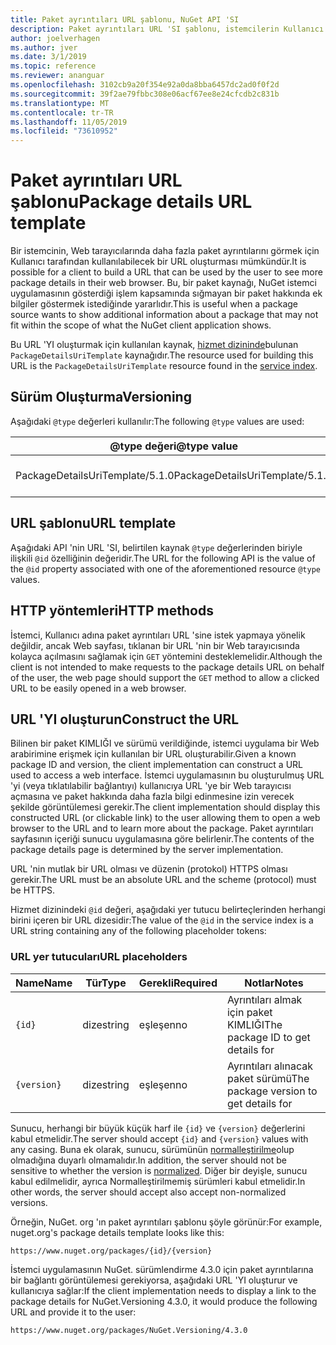 ```yaml
---
title: Paket ayrıntıları URL şablonu, NuGet API 'SI
description: Paket ayrıntıları URL 'SI şablonu, istemcilerin Kullanıcı arabiriminde daha fazla paket ayrıntılarına görüntülenmesini sağlar
author: joelverhagen
ms.author: jver
ms.date: 3/1/2019
ms.topic: reference
ms.reviewer: ananguar
ms.openlocfilehash: 3102cb9a20f354e92a0da8bba6457dc2ad0f0f2d
ms.sourcegitcommit: 39f2ae79fbbc308e06acf67ee8e24cfcdb2c831b
ms.translationtype: MT
ms.contentlocale: tr-TR
ms.lasthandoff: 11/05/2019
ms.locfileid: "73610952"
---
```

# <a name="package-details-url-template"></a><span data-ttu-id="07c02-103">Paket ayrıntıları URL şablonu</span><span class="sxs-lookup"><span data-stu-id="07c02-103">Package details URL template</span></span>

<span data-ttu-id="07c02-104">Bir istemcinin, Web tarayıcılarında daha fazla paket ayrıntılarını görmek için Kullanıcı tarafından kullanılabilecek bir URL oluşturması mümkündür.</span><span class="sxs-lookup"><span data-stu-id="07c02-104">It is possible for a client to build a URL that can be used by the user to see more package details in their web browser.</span></span> <span data-ttu-id="07c02-105">Bu, bir paket kaynağı, NuGet istemci uygulamasının gösterdiği işlem kapsamında sığmayan bir paket hakkında ek bilgiler göstermek istediğinde yararlıdır.</span><span class="sxs-lookup"><span data-stu-id="07c02-105">This is useful when a package source wants to show additional information about a package that may not fit within the scope of what the NuGet client application shows.</span></span>

<span data-ttu-id="07c02-106">Bu URL 'YI oluşturmak için kullanılan kaynak, [hizmet dizininde](service-index.md)bulunan `PackageDetailsUriTemplate` kaynağıdır.</span><span class="sxs-lookup"><span data-stu-id="07c02-106">The resource used for building this URL is the `PackageDetailsUriTemplate` resource found in the [service index](service-index.md).</span></span>

## <a name="versioning"></a><span data-ttu-id="07c02-107">Sürüm Oluşturma</span><span class="sxs-lookup"><span data-stu-id="07c02-107">Versioning</span></span>

<span data-ttu-id="07c02-108">Aşağıdaki `@type` değerleri kullanılır:</span><span class="sxs-lookup"><span data-stu-id="07c02-108">The following `@type` values are used:</span></span>

<span data-ttu-id="07c02-109">@type değeri</span><span class="sxs-lookup"><span data-stu-id="07c02-109">@type value</span></span>                     | <span data-ttu-id="07c02-110">Notlar</span><span class="sxs-lookup"><span data-stu-id="07c02-110">Notes</span></span>
------------------------------- | -----
<span data-ttu-id="07c02-111">PackageDetailsUriTemplate/5.1.0</span><span class="sxs-lookup"><span data-stu-id="07c02-111">PackageDetailsUriTemplate/5.1.0</span></span> | <span data-ttu-id="07c02-112">İlk yayın</span><span class="sxs-lookup"><span data-stu-id="07c02-112">The initial release</span></span>

## <a name="url-template"></a><span data-ttu-id="07c02-113">URL şablonu</span><span class="sxs-lookup"><span data-stu-id="07c02-113">URL template</span></span>

<span data-ttu-id="07c02-114">Aşağıdaki API 'nin URL 'SI, belirtilen kaynak `@type` değerlerinden biriyle ilişkili `@id` özelliğinin değeridir.</span><span class="sxs-lookup"><span data-stu-id="07c02-114">The URL for the following API is the value of the `@id` property associated with one of the aforementioned resource `@type` values.</span></span>

## <a name="http-methods"></a><span data-ttu-id="07c02-115">HTTP yöntemleri</span><span class="sxs-lookup"><span data-stu-id="07c02-115">HTTP methods</span></span>

<span data-ttu-id="07c02-116">İstemci, Kullanıcı adına paket ayrıntıları URL 'sine istek yapmaya yönelik değildir, ancak Web sayfası, tıklanan bir URL 'nin bir Web tarayıcısında kolayca açılmasını sağlamak için `GET` yöntemini desteklemelidir.</span><span class="sxs-lookup"><span data-stu-id="07c02-116">Although the client is not intended to make requests to the package details URL on behalf of the user, the web page should support the `GET` method to allow a clicked URL to be easily opened in a web browser.</span></span>

## <a name="construct-the-url"></a><span data-ttu-id="07c02-117">URL 'YI oluşturun</span><span class="sxs-lookup"><span data-stu-id="07c02-117">Construct the URL</span></span>

<span data-ttu-id="07c02-118">Bilinen bir paket KIMLIĞI ve sürümü verildiğinde, istemci uygulama bir Web arabirimine erişmek için kullanılan bir URL oluşturabilir.</span><span class="sxs-lookup"><span data-stu-id="07c02-118">Given a known package ID and version, the client implementation can construct a URL used to access a web interface.</span></span> <span data-ttu-id="07c02-119">İstemci uygulamasının bu oluşturulmuş URL 'yi (veya tıklatılabilir bağlantıyı) kullanıcıya URL 'ye bir Web tarayıcısı açmasına ve paket hakkında daha fazla bilgi edinmesine izin verecek şekilde görüntülemesi gerekir.</span><span class="sxs-lookup"><span data-stu-id="07c02-119">The client implementation should display this constructed URL (or clickable link) to the user allowing them to open a web browser to the URL and to learn more about the package.</span></span> <span data-ttu-id="07c02-120">Paket ayrıntıları sayfasının içeriği sunucu uygulamasına göre belirlenir.</span><span class="sxs-lookup"><span data-stu-id="07c02-120">The contents of the package details page is determined by the server implementation.</span></span>

<span data-ttu-id="07c02-121">URL 'nin mutlak bir URL olması ve düzenin (protokol) HTTPS olması gerekir.</span><span class="sxs-lookup"><span data-stu-id="07c02-121">The URL must be an absolute URL and the scheme (protocol) must be HTTPS.</span></span>

<span data-ttu-id="07c02-122">Hizmet dizinindeki `@id` değeri, aşağıdaki yer tutucu belirteçlerinden herhangi birini içeren bir URL dizesidir:</span><span class="sxs-lookup"><span data-stu-id="07c02-122">The value of the `@id` in the service index is a URL string containing any of the following placeholder tokens:</span></span>

### <a name="url-placeholders"></a><span data-ttu-id="07c02-123">URL yer tutucuları</span><span class="sxs-lookup"><span data-stu-id="07c02-123">URL placeholders</span></span>

<span data-ttu-id="07c02-124">Name</span><span class="sxs-lookup"><span data-stu-id="07c02-124">Name</span></span>        | <span data-ttu-id="07c02-125">Tür</span><span class="sxs-lookup"><span data-stu-id="07c02-125">Type</span></span>    | <span data-ttu-id="07c02-126">Gerekli</span><span class="sxs-lookup"><span data-stu-id="07c02-126">Required</span></span> | <span data-ttu-id="07c02-127">Notlar</span><span class="sxs-lookup"><span data-stu-id="07c02-127">Notes</span></span>
----------- | ------- | -------- | -----
`{id}`      | <span data-ttu-id="07c02-128">dize</span><span class="sxs-lookup"><span data-stu-id="07c02-128">string</span></span>  | <span data-ttu-id="07c02-129">eşleşen</span><span class="sxs-lookup"><span data-stu-id="07c02-129">no</span></span>       | <span data-ttu-id="07c02-130">Ayrıntıları almak için paket KIMLIĞI</span><span class="sxs-lookup"><span data-stu-id="07c02-130">The package ID to get details for</span></span>
`{version}` | <span data-ttu-id="07c02-131">dize</span><span class="sxs-lookup"><span data-stu-id="07c02-131">string</span></span>  | <span data-ttu-id="07c02-132">eşleşen</span><span class="sxs-lookup"><span data-stu-id="07c02-132">no</span></span>       | <span data-ttu-id="07c02-133">Ayrıntıları alınacak paket sürümü</span><span class="sxs-lookup"><span data-stu-id="07c02-133">The package version to get details for</span></span>

<span data-ttu-id="07c02-134">Sunucu, herhangi bir büyük küçük harf ile `{id}` ve `{version}` değerlerini kabul etmelidir.</span><span class="sxs-lookup"><span data-stu-id="07c02-134">The server should accept `{id}` and `{version}` values with any casing.</span></span> <span data-ttu-id="07c02-135">Buna ek olarak, sunucu, sürümünün [normalleştirilme](https://docs.microsoft.com/nuget/concepts/package-versioning#normalized-version-numbers)olup olmadığına duyarlı olmamalıdır.</span><span class="sxs-lookup"><span data-stu-id="07c02-135">In addition, the server should not be sensitive to whether the version is [normalized](https://docs.microsoft.com/nuget/concepts/package-versioning#normalized-version-numbers).</span></span> <span data-ttu-id="07c02-136">Diğer bir deyişle, sunucu kabul edilmelidir, ayrıca Normalleştirilmemiş sürümleri kabul etmelidir.</span><span class="sxs-lookup"><span data-stu-id="07c02-136">In other words, the server should accept also accept non-normalized versions.</span></span>

<span data-ttu-id="07c02-137">Örneğin, NuGet. org 'ın paket ayrıntıları şablonu şöyle görünür:</span><span class="sxs-lookup"><span data-stu-id="07c02-137">For example, nuget.org's package details template looks like this:</span></span>

    https://www.nuget.org/packages/{id}/{version}

<span data-ttu-id="07c02-138">İstemci uygulamasının NuGet. sürümlendirme 4.3.0 için paket ayrıntılarına bir bağlantı görüntülemesi gerekiyorsa, aşağıdaki URL 'YI oluşturur ve kullanıcıya sağlar:</span><span class="sxs-lookup"><span data-stu-id="07c02-138">If the client implementation needs to display a link to the package details for NuGet.Versioning 4.3.0, it would produce the following URL and provide it to the user:</span></span>

    https://www.nuget.org/packages/NuGet.Versioning/4.3.0
